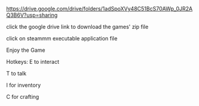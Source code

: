 https://drive.google.com/drive/folders/1adSpoXVy48C51BcS70AWp_0JR2AQ3B6V?usp=sharing

click the google drive link to download the games' zip file

click on steammm executable application file

Enjoy the Game 


Hotkeys: 
E to interact 

T to talk

I for inventory 

C for crafting
